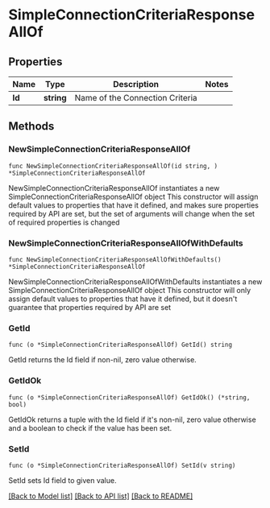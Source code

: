 # SimpleConnectionCriteriaResponseAllOf

## Properties

Name | Type | Description | Notes
------------ | ------------- | ------------- | -------------
**Id** | **string** | Name of the Connection Criteria | 

## Methods

### NewSimpleConnectionCriteriaResponseAllOf

`func NewSimpleConnectionCriteriaResponseAllOf(id string, ) *SimpleConnectionCriteriaResponseAllOf`

NewSimpleConnectionCriteriaResponseAllOf instantiates a new SimpleConnectionCriteriaResponseAllOf object
This constructor will assign default values to properties that have it defined,
and makes sure properties required by API are set, but the set of arguments
will change when the set of required properties is changed

### NewSimpleConnectionCriteriaResponseAllOfWithDefaults

`func NewSimpleConnectionCriteriaResponseAllOfWithDefaults() *SimpleConnectionCriteriaResponseAllOf`

NewSimpleConnectionCriteriaResponseAllOfWithDefaults instantiates a new SimpleConnectionCriteriaResponseAllOf object
This constructor will only assign default values to properties that have it defined,
but it doesn't guarantee that properties required by API are set

### GetId

`func (o *SimpleConnectionCriteriaResponseAllOf) GetId() string`

GetId returns the Id field if non-nil, zero value otherwise.

### GetIdOk

`func (o *SimpleConnectionCriteriaResponseAllOf) GetIdOk() (*string, bool)`

GetIdOk returns a tuple with the Id field if it's non-nil, zero value otherwise
and a boolean to check if the value has been set.

### SetId

`func (o *SimpleConnectionCriteriaResponseAllOf) SetId(v string)`

SetId sets Id field to given value.



[[Back to Model list]](../README.md#documentation-for-models) [[Back to API list]](../README.md#documentation-for-api-endpoints) [[Back to README]](../README.md)


